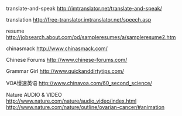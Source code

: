 translate-and-speak
http://imtranslator.net/translate-and-speak/

translation
http://free-translator.imtranslator.net/speech.asp

resume
http://jobsearch.about.com/od/sampleresumes/a/sampleresume2.htm

chinasmack
http://www.chinasmack.com/

Chinese Forums
http://www.chinese-forums.com/

Grammar Girl
http://www.quickanddirtytips.com/

VOA慢速英语
http://www.chinavoa.com/60_second_science/

Nature AUDIO & VIDEO   
http://www.nature.com/nature/audio_video/index.html   
http://www.nature.com/nature/outline/ovarian-cancer/#animation
